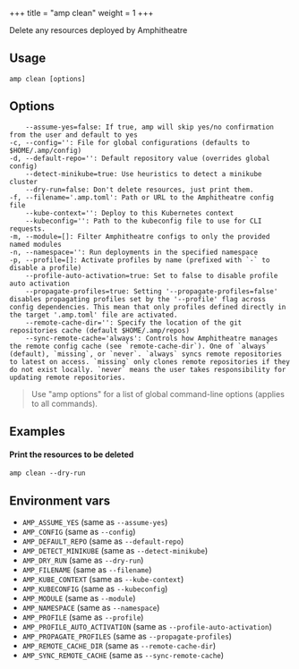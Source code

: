 +++
title = "amp clean"
weight = 1
+++

Delete any resources deployed by Amphitheatre

## Usage
```
amp clean [options]
``` 

## Options
```
    --assume-yes=false: If true, amp will skip yes/no confirmation from the user and default to yes
-c, --config='': File for global configurations (defaults to $HOME/.amp/config)
-d, --default-repo='': Default repository value (overrides global config)
    --detect-minikube=true: Use heuristics to detect a minikube cluster
    --dry-run=false: Don't delete resources, just print them.
-f, --filename='.amp.toml': Path or URL to the Amphitheatre config file
    --kube-context='': Deploy to this Kubernetes context
    --kubeconfig='': Path to the kubeconfig file to use for CLI requests.
-m, --module=[]: Filter Amphitheatre configs to only the provided named modules
-n, --namespace='': Run deployments in the specified namespace
-p, --profile=[]: Activate profiles by name (prefixed with `-` to disable a profile)
    --profile-auto-activation=true: Set to false to disable profile auto activation
    --propagate-profiles=true: Setting '--propagate-profiles=false' disables propagating profiles set by the '--profile' flag across config dependencies. This mean that only profiles defined directly in the target '.amp.toml' file are activated.
    --remote-cache-dir='': Specify the location of the git repositories cache (default $HOME/.amp/repos)
    --sync-remote-cache='always': Controls how Amphitheatre manages the remote config cache (see `remote-cache-dir`). One of `always` (default), `missing`, or `never`. `always` syncs remote repositories to latest on access. `missing` only clones remote repositories if they do not exist locally. `never` means the user takes responsibility for updating remote repositories.
```

> Use "amp options" for a list of global command-line options (applies to all commands).

## Examples
#### Print the resources to be deleted
```
amp clean --dry-run
```

## Environment vars

* `AMP_ASSUME_YES` (same as `--assume-yes`)
* `AMP_CONFIG` (same as `--config`)
* `AMP_DEFAULT_REPO` (same as `--default-repo`)
* `AMP_DETECT_MINIKUBE` (same as `--detect-minikube`)
* `AMP_DRY_RUN` (same as `--dry-run`)
* `AMP_FILENAME` (same as `--filename`)
* `AMP_KUBE_CONTEXT` (same as `--kube-context`)
* `AMP_KUBECONFIG` (same as `--kubeconfig`)
* `AMP_MODULE` (same as `--module`)
* `AMP_NAMESPACE` (same as `--namespace`)
* `AMP_PROFILE` (same as `--profile`)
* `AMP_PROFILE_AUTO_ACTIVATION` (same as `--profile-auto-activation`)
* `AMP_PROPAGATE_PROFILES` (same as `--propagate-profiles`)
* `AMP_REMOTE_CACHE_DIR` (same as `--remote-cache-dir`)
* `AMP_SYNC_REMOTE_CACHE` (same as `--sync-remote-cache`)
